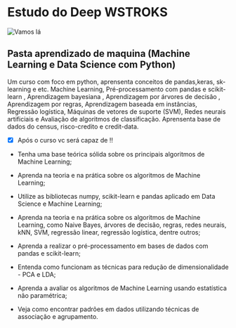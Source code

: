 # Estudo do Deep WSTROKS

![Vamos lá](https://res.cloudinary.com/teepublic/image/private/s--0Fzpje0E--/t_Resized%20Artwork/c_fit,g_north_west,h_954,w_954/co_000000,e_outline:48/co_000000,e_outline:inner_fill:48/co_ffffff,e_outline:48/co_ffffff,e_outline:inner_fill:48/co_bbbbbb,e_outline:3:1000/c_mpad,g_center,h_1260,w_1260/b_rgb:eeeeee/c_limit,f_jpg,h_630,q_90,w_630/v1473290774/production/designs/671660_1.jpg)

## Pasta aprendizado de maquina (Machine Learning e Data Science com Python)

Um curso com foco em python, aprensenta conceitos de pandas,keras, sk-learning e etc. Machine Learning, Pré-processamento com pandas e scikit-learn , Aprendizagem bayesiana , Aprendizagem por árvores de decisão , Aprendizagem por regras, Aprendizagem baseada em instâncias, Regressão logística, Máquinas de vetores de suporte (SVM), Redes neurais artificiais e Avaliação de algoritmos de classificação. Aprensenta base de dados do census, risco-credito e credit-data.

- [X] Após o curso vc será capaz de !!

* Tenha uma base teórica sólida sobre os principais algoritmos de Machine Learning;

* Aprenda na teoria e na prática sobre os algoritmos de Machine Learning;

* Utilize as bibliotecas numpy, scikit-learn e pandas aplicado em Data Science e Machine Learning;

* Aprenda na teoria e na prática sobre os algoritmos de Machine Learning, como Naive Bayes, árvores de decisão, regras, redes neurais, kNN, SVM, regressão linear, regressão logística, dentre outros;

* Aprenda a realizar o pré-processamento em bases de dados com pandas e scikit-learn;

* Entenda como funcionam as técnicas para redução de dimensionalidade - PCA e LDA;

* Aprenda a avaliar os algoritmos de Machine Learning usando estatística não paramétrica;

* Veja como encontrar padrões em dados utilizando técnicas de associação e agrupamento.
